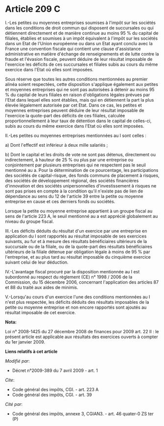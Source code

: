 # Article 209 C

I.-Les petites ou moyennes entreprises soumises à l'impôt sur les sociétés dans les conditions de droit commun qui disposent
de succursales ou qui détiennent directement et de manière continue au moins 95 % du capital de filiales, établies et
soumises à un impôt équivalent à l'impôt sur les sociétés dans un Etat de l'Union européenne ou dans un Etat ayant conclu
avec la France une convention fiscale qui contient une clause d'assistance administrative en matière d'échange de
renseignements et de lutte contre la fraude et l'évasion fiscale, peuvent déduire de leur résultat imposable de l'exercice
les déficits de ces succursales et filiales subis au cours du même exercice dans l'Etat où elles sont imposées. 

Sous réserve que toutes les autres conditions mentionnées au premier alinéa soient respectées, cette disposition s'applique
également aux petites et moyennes entreprises qui ne sont pas autorisées à détenir au moins 95 % du capital de leurs filiales
en raison d'obligations légales prévues par l'Etat dans lequel elles sont établies, mais qui en détiennent la part la plus
élevée légalement autorisée par cet Etat. Dans ce cas, les petites et moyennes entreprises peuvent déduire de leur résultat
imposable de l'exercice la quote-part des déficits de ces filiales, calculée proportionnellement à leur taux de détention
dans le capital de celles-ci, subis au cours du même exercice dans l'Etat où elles sont imposées. 

II.-Les petites ou moyennes entreprises mentionnées au I sont celles : 

a) Dont l'effectif est inférieur à deux mille salariés ; 

b) Dont le capital et les droits de vote ne sont pas détenus, directement ou indirectement, à hauteur de 25 % ou plus par une
entreprise ou conjointement par plusieurs entreprises qui ne respectent pas le seuil mentionné au a. Pour la détermination de
ce pourcentage, les participations des sociétés de capital-risque, des fonds communs de placement à risques, des sociétés de
développement régional, des sociétés financières d'innovation et des sociétés unipersonnelles d'investissement à risques ne
sont pas prises en compte à la condition qu'il n'existe pas de lien de dépendance au sens du 12 de l'article 39 entre la
petite ou moyenne entreprise en cause et ces derniers fonds ou sociétés. 

Lorsque la petite ou moyenne entreprise appartient à un groupe fiscal au sens de l'article 223 A, le seuil mentionné au a est
apprécié globalement au niveau du groupe fiscal. 

III.-Les déficits déduits du résultat d'un exercice par une entreprise en application du I sont rapportés au résultat
imposable de ses exercices suivants, au fur et à mesure des résultats bénéficiaires ultérieurs de la succursale ou de la
filiale, ou de la quote-part des résultats bénéficiaires ultérieurs de la filiale détenue par obligation légale à moins de 95
% par l'entreprise, et au plus tard au résultat imposable du cinquième exercice suivant celui de leur déduction. 

IV.-L'avantage fiscal procuré par la disposition mentionnée au I est subordonné au respect du règlement (CE) n° 1998 / 2006
de la Commission, du 15 décembre 2006, concernant l'application des articles 87 et 88 du traité aux aides de minimis.

V.-Lorsqu'au cours d'un exercice l'une des conditions mentionnées au I n'est plus respectée, les déficits déduits des
résultats imposables de la petite ou moyenne entreprise et non encore rapportés sont ajoutés au résultat imposable de cet
exercice.

**Nota:**

Loi n° 2008-1425 du 27 décembre 2008 de finances pour 2009 art. 22 II : le présent article est applicable aux résultats des
exercices ouverts à compter du 1er janvier 2009.

**Liens relatifs à cet article**

_Modifié par_:

  - Décret n°2009-389 du 7 avril 2009 - art. 1

_Cite_:

  - Code général des impôts, CGI. - art. 223 A
  - Code général des impôts, CGI. - art. 39

_Cité par_:

  - Code général des impôts, annexe 3, CGIAN3. - art. 46 quater-0 ZS ter (P)
